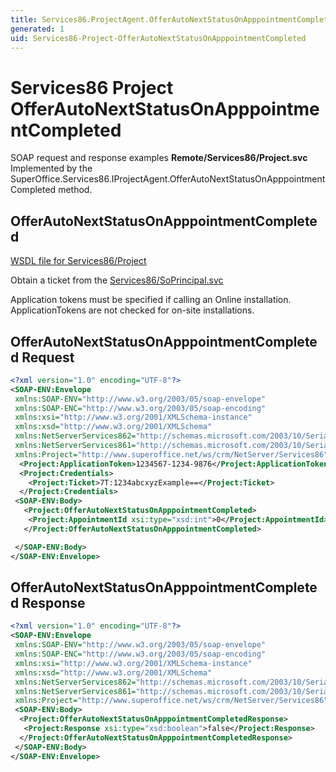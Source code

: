 ```yaml
---
title: Services86.ProjectAgent.OfferAutoNextStatusOnApppointmentCompleted SOAP
generated: 1
uid: Services86-Project-OfferAutoNextStatusOnApppointmentCompleted
---
```


# Services86 Project OfferAutoNextStatusOnApppointmentCompleted

SOAP request and response examples **Remote/Services86/Project.svc**
Implemented by the <see cref="M:SuperOffice.Services86.IProjectAgent.OfferAutoNextStatusOnApppointmentCompleted">SuperOffice.Services86.IProjectAgent.OfferAutoNextStatusOnApppointmentCompleted</see> method.

## OfferAutoNextStatusOnApppointmentCompleted

[WSDL file for Services86/Project](../Services86-Project.md)

Obtain a ticket from the [Services86/SoPrincipal.svc](../SoPrincipal/index.md)

Application tokens must be specified if calling an Online installation. ApplicationTokens are not checked for on-site installations.

## OfferAutoNextStatusOnApppointmentCompleted Request

```xml
<?xml version="1.0" encoding="UTF-8"?>
<SOAP-ENV:Envelope
 xmlns:SOAP-ENV="http://www.w3.org/2003/05/soap-envelope"
 xmlns:SOAP-ENC="http://www.w3.org/2003/05/soap-encoding"
 xmlns:xsi="http://www.w3.org/2001/XMLSchema-instance"
 xmlns:xsd="http://www.w3.org/2001/XMLSchema"
 xmlns:NetServerServices862="http://schemas.microsoft.com/2003/10/Serialization/Arrays"
 xmlns:NetServerServices861="http://schemas.microsoft.com/2003/10/Serialization/"
 xmlns:Project="http://www.superoffice.net/ws/crm/NetServer/Services86">
  <Project:ApplicationToken>1234567-1234-9876</Project:ApplicationToken>
  <Project:Credentials>
    <Project:Ticket>7T:1234abcxyzExample==</Project:Ticket>
  </Project:Credentials>
 <SOAP-ENV:Body>
   <Project:OfferAutoNextStatusOnApppointmentCompleted>
    <Project:AppointmentId xsi:type="xsd:int">0</Project:AppointmentId>
   </Project:OfferAutoNextStatusOnApppointmentCompleted>

 </SOAP-ENV:Body>
</SOAP-ENV:Envelope>

```

## OfferAutoNextStatusOnApppointmentCompleted Response

```xml
<?xml version="1.0" encoding="UTF-8"?>
<SOAP-ENV:Envelope
 xmlns:SOAP-ENV="http://www.w3.org/2003/05/soap-envelope"
 xmlns:SOAP-ENC="http://www.w3.org/2003/05/soap-encoding"
 xmlns:xsi="http://www.w3.org/2001/XMLSchema-instance"
 xmlns:xsd="http://www.w3.org/2001/XMLSchema"
 xmlns:NetServerServices862="http://schemas.microsoft.com/2003/10/Serialization/Arrays"
 xmlns:NetServerServices861="http://schemas.microsoft.com/2003/10/Serialization/"
 xmlns:Project="http://www.superoffice.net/ws/crm/NetServer/Services86">
 <SOAP-ENV:Body>
  <Project:OfferAutoNextStatusOnApppointmentCompletedResponse>
   <Project:Response xsi:type="xsd:boolean">false</Project:Response>
  </Project:OfferAutoNextStatusOnApppointmentCompletedResponse>
 </SOAP-ENV:Body>
</SOAP-ENV:Envelope>

```
